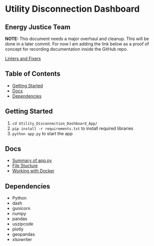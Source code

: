 # Utility Disconnection Dashboard

## Energy Justice Team

**NOTE:** This document needs a major overhaul and cleanup. This will be done in a later commit. For now I am adding the link below as a proof of concept for recording documentation inside the GitHub repo.

[Linters and Fixers](docs/Linters_and_Fixers/Linters_and_Fixers.md)

## Table of Contents
- [Getting Started](#getting-started)
- [Docs](#docs)
- [Dependencies](#dependencies)

## Getting Started
1. `cd Utility_Disconnection_Dashboard_App/`
2. `pip install -r requirements.txt` to install required libraries
3. `python app.py` to start the app

## Docs
- [Summary of app.py](docs/architecture/summary_app.md)
- [File Stucture](docs/architecture/file_structure.md)
- [Working with Docker](docs/architecture/docker.md)

## Dependencies  
- Python  
- dash  
- gunicorn  
- numpy  
- pandas  
- uszipcode  
- plotly    
- geopandas  
- xlsxwriter  